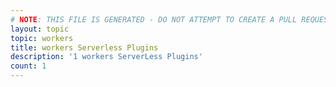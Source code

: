 ```yaml
---
# NOTE: THIS FILE IS GENERATED - DO NOT ATTEMPT TO CREATE A PULL REQUEST TO UPDATE THE DATA. 
layout: topic
topic: workers
title: workers Serverless Plugins
description: '1 workers ServerLess Plugins'
count: 1
---
```

